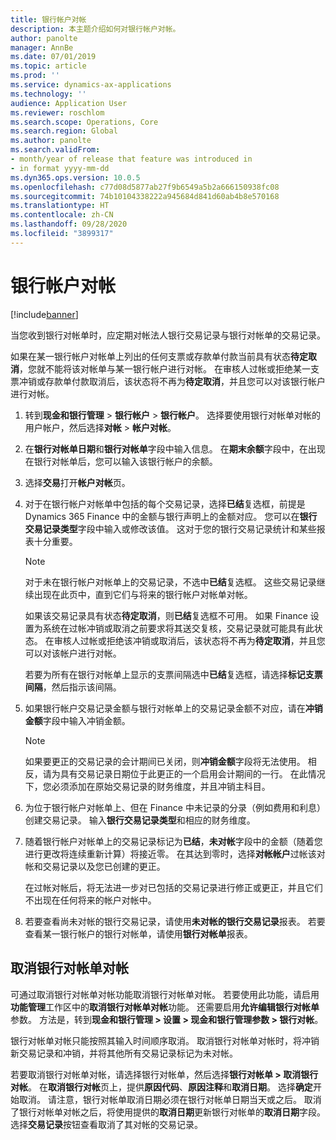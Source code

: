 ```yaml
---
title: 银行帐户对帐
description: 本主题介绍如何对银行帐户对帐。
author: panolte
manager: AnnBe
ms.date: 07/01/2019
ms.topic: article
ms.prod: ''
ms.service: dynamics-ax-applications
ms.technology: ''
audience: Application User
ms.reviewer: roschlom
ms.search.scope: Operations, Core
ms.search.region: Global
ms.author: panolte
ms.search.validFrom:
- month/year of release that feature was introduced in
- in format yyyy-mm-dd
ms.dyn365.ops.version: 10.0.5
ms.openlocfilehash: c77d08d5877ab27f9b6549a5b2a666150938fc08
ms.sourcegitcommit: 74b10104338222a945684d841d60ab4b8e570168
ms.translationtype: HT
ms.contentlocale: zh-CN
ms.lasthandoff: 09/28/2020
ms.locfileid: "3899317"
---
```

# <a name="reconcile-a-bank-account"></a>银行帐户对帐

[!include[banner](../includes/banner.md)]

当您收到银行对帐单时，应定期对帐法人银行交易记录与银行对帐单的交易记录。

如果在某一银行帐户对帐单上列出的任何支票或存款单付款当前具有状态**待定取消**，您就不能将该对帐单与某一银行帐户进行对帐。 在审核人过帐或拒绝某一支票冲销或存款单付款取消后，该状态将不再为**待定取消**，并且您可以对该银行帐户进行对帐。

1.  转到**现金和银行管理** \> **银行帐户** \> **银行帐户**。 选择要使用银行对帐单对帐的用户帐户，然后选择**对帐** > **帐户对帐**。

2.  在**银行对帐单日期**和**银行对帐单**字段中输入信息。 在**期末余额**字段中，在出现在银行对帐单后，您可以输入该银行帐户的余额。

3.  选择**交易**打开**帐户对帐**页。

4.  对于在银行帐户对帐单中包括的每个交易记录，选择**已结**复选框，前提是 Dynamics 365 Finance 中的金额与银行声明上的金额对应。 您可以在**银行交易记录类型**字段中输入或修改该值。 这对于您的银行交易记录统计和某些报表十分重要。
    

    > [!NOTE]
    > <P>对于未在银行帐户对帐单上的交易记录，不选中<STRONG>已结</STRONG>复选框。 这些交易记录继续出现在此页中，直到它们与将来的银行帐户对帐单对帐。</P>
    > <P>如果该交易记录具有状态<STRONG>待定取消</STRONG>，则<STRONG>已结</STRONG>复选框不可用。 如果 Finance 设置为系统在过帐冲销或取消之前要求将其送交复核，交易记录就可能具有此状态。 在审核人过帐或拒绝该冲销或取消后，该状态将不再为<STRONG>待定取消</STRONG>，并且您可以对该帐户进行对帐。</P>

    
    若要为所有在银行对帐单上显示的支票间隔选中**已结**复选框，请选择**标记支票间隔**，然后指示该间隔。

5.  如果银行帐户交易记录金额与银行对帐单上的交易记录金额不对应，请在**冲销金额**字段中输入冲销金额。
    

    > [!NOTE]
    > <P>如果要更正的交易记录的会计期间已关闭，则<STRONG>冲销金额</STRONG>字段将无法使用。 相反，请为具有交易记录日期位于此更正的一个启用会计期间的一行。 在此情况下，您必须添加在原始交易记录的财务维度，并且冲销主科目。</P>



6.  为位于银行帐户对帐单上、但在 Finance 中未记录的分录（例如费用和利息）创建交易记录。 输入**银行交易记录类型**和相应的财务维度。

7.  随着银行帐户对帐单上的交易记录标记为**已结**，**未对帐**字段中的金额（随着您进行更改将连续重新计算）将接近零。 在其达到零时，选择**对帐帐户**过帐该对帐和交易记录以及您已创建的更正。
    
    在过帐对帐后，将无法进一步对已包括的交易记录进行修正或更正，并且它们不出现在任何将来的帐户对帐中。

8.  若要查看尚未对帐的银行交易记录，请使用**未对帐的银行交易记录**报表。 若要查看某一银行帐户的银行对帐单，请使用**银行对帐单**报表。

## <a name="cancel-bank-statement-reconciliation"></a>取消银行对帐单对帐 

可通过取消银行对帐单对帐功能取消银行对帐单对帐。 若要使用此功能，请启用**功能管理**工作区中的**取消银行对帐单对帐**功能。 还需要启用**允许编辑银行对帐单**参数。 方法是，转到**现金和银行管理 > 设置 > 现金和银行管理参数 > 银行对帐**。
 
银行对帐单对帐只能按照其输入时间顺序取消。 取消银行对帐单对帐时，将冲销新交易记录和冲销，并将其他所有交易记录标记为未对帐。
 
若要取消银行对帐单对帐，请选择银行对帐单，然后选择**银行对帐单 > 取消银行对帐**。 在**取消银行对帐**页上，提供**原因代码**、**原因注释**和**取消日期**。 选择**确定**开始取消。 请注意，银行对帐单取消日期必须在银行对帐单日期当天或之后。 取消了银行对帐单对帐之后，将使用提供的**取消日期**更新银行对帐单的**取消日期**字段。 选择**交易记录**按钮查看取消了其对帐的交易记录。
